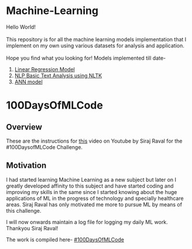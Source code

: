 # Machine-Learning
Hello World!<br/>
<br/>
This repository is for all the machine learning models implementation that I implement on my own using various datasets for analysis and application.
<br/>
<br/>Hope you find what you looking for!
Models implemented till date-
1. [Linear Regression Model](https://github.com/ditsme/Machine-Learning/blob/master/Linear-Regression/Temperature-Humidity%20relation%20in%20Mumbai%20June%202018.ipynb)
2. [NLP Basic Text Analysis using NLTK](https://github.com/ditsme/Machine-Learning/blob/master/NLP/NLP-NLTK.ipynb)
3. [ANN model](https://github.com/ditsme/Machine-Learning/blob/master/Neural%20Networks/ANN.py)

# 100DaysOfMLCode

## Overview

These are the instructions for [this]() video on Youtube by Siraj Raval for the #100DaysofMLCode Challenge.

## Motivation

I had started learning Machine Learning as a new subject but later on I greatly developed affinity to this subject and have started coding and improving my skills in the same since I started knowing about the huge applications of ML in the progress of technology and specially healthcare areas. Siraj Raval has only motivated me more to pursue ML by means of this challenge.

I will now onwards maintain a log file for logging my daily ML work. Thankyou Siraj Raval!

The work is compiled here- [#100DaysOfMLCode](https://github.com/ditsme/Machine-Learning/tree/master/100-Days-Of-ML-Code)
